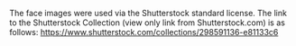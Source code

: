 The face images were used via the Shutterstock standard license. The link to the Shutterstock Collection (view only link from Shutterstock.com) is as follows:
https://www.shutterstock.com/collections/298591136-e81133c6
